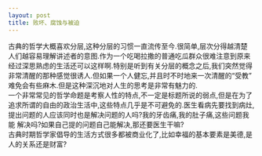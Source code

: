 ```yaml
---
layout: post
title: 败坏、腐蚀与被迫
---
```

古典的哲学大概喜欢分层,这种分层的习惯一直流传至今.很简单,层次分得越清楚
人们越容易理解讲述者的意图.作为一个吃喝拉撒的普通吃瓜群众很难注意到原来
经过深思熟虑的生活还可以这样啊.特别是听到有关分层的概念之后,我们突然觉得
非常清醒的那种感觉很诱人.但如果一个人健忘,并且时不时地来一次清醒的“受教”
难免会有些麻木.但是这种深沉地对人生的思考是非常有魅力的.  
一个非常常见的哲学命题是考察人性的特点,不一定是标题所说的弱点,但是在为了
追求所谓的自由的政治生活中,这些特点几乎是不可避免的.医生看病先要找到病灶,
提出问题的人应该同时也是解决问题的人吗?我的牙齿痛,我的肚子痛,这些问题我能
解决吗?如果自己提的问题自己能解决,那还要医生干嘛?  
古典时期哲学家倡导的生活方式很多都被商业化了,比如幸福的基本要素是美德,是
人的关系还是财富?
